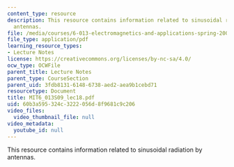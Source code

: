 ```yaml
---
content_type: resource
description: This resource contains information related to sinusoidal radiation by
  antennas.
file: /media/courses/6-013-electromagnetics-and-applications-spring-2009/60b3a595324c3222056d8f9681c9c206_MIT6_013S09_lec18.pdf
file_type: application/pdf
learning_resource_types:
- Lecture Notes
license: https://creativecommons.org/licenses/by-nc-sa/4.0/
ocw_type: OCWFile
parent_title: Lecture Notes
parent_type: CourseSection
parent_uid: 3fdb8131-6148-6738-aed2-aea9b1cebd71
resourcetype: Document
title: MIT6_013S09_lec18.pdf
uid: 60b3a595-324c-3222-056d-8f9681c9c206
video_files:
  video_thumbnail_file: null
video_metadata:
  youtube_id: null
---
```

This resource contains information related to sinusoidal radiation by antennas.